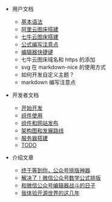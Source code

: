 - 用户文档

  - [基本语法](基本语法.md)
  - [阿里云图床搭建](阿里云图床搭建.md)
  - [七牛云图床搭建](七牛云图床搭建.md)
  - [公式编写注意点](公式编写注意点.md)
  - [编辑器快捷键](编辑器快捷键.md)
  - 七牛云图床域名和 https 的添加
  - svg 在 markdown-nice 的使用方式
  - 如何开发自定义主题？
  - markdown 编写注意点

- 开发者文档

  - [开始开发](如何开发.md)
  - [组件使用](组件使用.md)
  - [组件和网站发布](组件和网站发布.md)
  - [架构图和发展路线](架构图和发展路线.md)
  - [服务器搭建](服务器搭建.md)  
  - [TODO](todo.md)

- 介绍文章

  - [终于等到你，公众号排版神器](终于等到你.md)
  - [解决了！微信公众号数学公式排版](解决了.md)
  - [和微信公众号编辑器战斗的日子](和微信公众号编辑器战斗的日子.md)
  - [我体验开源世界的这几年](我体验开源世界的这几年.md)